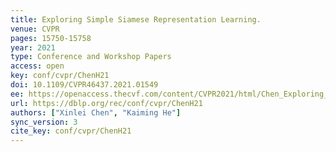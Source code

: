 ```yaml
---
title: Exploring Simple Siamese Representation Learning.
venue: CVPR
pages: 15750-15758
year: 2021
type: Conference and Workshop Papers
access: open
key: conf/cvpr/ChenH21
doi: 10.1109/CVPR46437.2021.01549
ee: https://openaccess.thecvf.com/content/CVPR2021/html/Chen_Exploring_Simple_Siamese_Representation_Learning_CVPR_2021_paper.html
url: https://dblp.org/rec/conf/cvpr/ChenH21
authors: ["Xinlei Chen", "Kaiming He"]
sync_version: 3
cite_key: conf/cvpr/ChenH21
---
```

